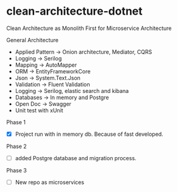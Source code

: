 # clean-architecture-dotnet
Clean Architecture as Monolith First for Microservice Architecture

General Architecture
- Applied Pattern -> Onion architecture, Mediator, CQRS
- Logging -> Serilog
- Mapping -> AutoMapper
- ORM -> EntityFrameworkCore
- Json -> System.Text.Json
- Validation -> Fluent Validation 
- Logging -> Serilog, elastic search and kibana
- Databases -> In memory and Postgre
- Open Doc -> Swagger
- Unit test with xUnit


Phase 1
- [x] Project run with in memory db. Because of fast developed.

Phase 2
- [ ] added Postgre database and migration process.

Phase 3
- [ ] New repo as microservices

